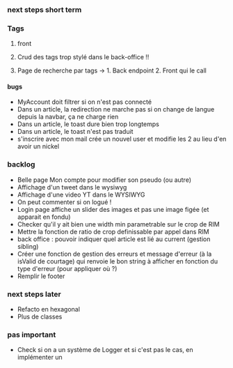 ### next steps short term

### Tags

1. front

1. Crud des tags trop stylé dans le back-office !!
1. Page de recherche par tags -> 1. Back endpoint 2. Front qui le call

#### bugs

- MyAccount doit filtrer si on n'est pas connecté
- Dans un article, la redirection ne marche pas si on change de langue depuis la navbar, ça ne charge rien
- Dans un article, le toast dure bien trop longtemps
- Dans un article, le toast n'est pas traduit
- s'inscrire avec mon mail crée un nouvel user et modifie les 2 au lieu d'en avoir un nickel

### backlog

- Belle page Mon compte pour modifier son pseudo (ou autre)
- Affichage d'un tweet dans le wysiwyg
- Affichage d'une video YT dans le WYSIWYG
- On peut commenter si on logué !
- Login page affiche un slider des images et pas une image figée (et apparait en fondu)
- Checker qu'il y ait bien une width min parametrable sur le crop de RIM
- Mettre la fonction de ratio de crop definissable par appel dans RIM
- back office : pouvoir indiquer quel article est lié au current (gestion sibling)
- Créer une fonction de gestion des erreurs et message d'erreur (à la isValid de courtage) qui renvoie le bon string à afficher en fonction du type d'erreur (pour appliquer où ?)
- Remplir le footer

### next steps later

- Refacto en hexagonal
- Plus de classes

### pas important

- Check si on a un système de Logger et si c'est pas le cas, en implémenter un
